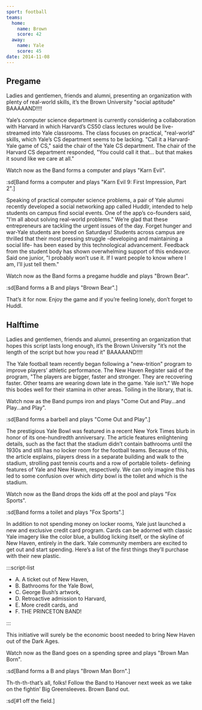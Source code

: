```yaml
---
sport: football
teams:
  home:
    name: Brown
    score: 42
  away:
    name: Yale
    score: 45
date: 2014-11-08
---
```


## Pregame

Ladies and gentlemen, friends and alumni, presenting an organization with plenty of real-world skills, it’s the Brown University "social aptitude" BAAAAAND!!!!

Yale’s computer science department is currently considering a collaboration with Harvard in which Harvard’s CS50 class lectures would be live-streamed into Yale classrooms. The class focuses on practical, "real-world" skills, which Yale’s CS department seems to be lacking. "Call it a Harvard-Yale game of CS," said the chair of the Yale CS department. The chair of the Harvard CS department responded, "You could call it that... but that makes it sound like we care at all."

Watch now as the Band forms a computer and plays "Karn Evil".

:sd[Band forms a computer and plays "Karn Evil 9: First Impression, Part 2".]

Speaking of practical computer science problems, a pair of Yale alumni recently developed a social networking app called Huddlr, intended to help students on campus find social events. One of the app’s co-founders said, "I’m all about solving real-world problems." We’re glad that these entrepreneurs are tackling the urgent issues of the day. Forget hunger and war-Yale students are bored on Saturdays! Students across campus are thrilled that their most pressing struggle -developing and maintaining a social life- has been eased by this technological advancement. Feedback from the student body has shown overwhelming support of this endeavor. Said one junior, "I probably won’t use it. If I want people to know where I am, I’ll just tell them."

Watch now as the Band forms a pregame huddle and plays "Brown Bear".

:sd[Band forms a B and plays "Brown Bear".]

That’s it for now. Enjoy the game and if you’re feeling lonely, don’t forget to Huddl.

## Halftime

Ladies and gentlemen, friends and alumni, presenting an organization that hopes this script lasts long enough, it’s the Brown University "it’s not the length of the script but how you read it" BAAAAAND!!!!

The Yale football team recently began following a "new-trition" program to improve players’ athletic performance. The New Haven Register said of the program, "The players are bigger, faster and stronger. They are recovering faster. Other teams are wearing down late in the game. Yale isn’t." We hope this bodes well for their stamina in other areas. Toiling in the library, that is.

Watch now as the Band pumps iron and plays "Come Out and Play...and Play...and Play".

:sd[Band forms a barbell and plays "Come Out and Play".]

The prestigious Yale Bowl was featured in a recent New York Times blurb in honor of its one-hundredth anniversary. The article features enlightening details, such as the fact that the stadium didn’t contain bathrooms until the 1930s and still has no locker room for the football teams. Because of this, the article explains, players dress in a separate building and walk to the stadium, strolling past tennis courts and a row of portable toilets- defining features of Yale and New Haven, respectively. We can only imagine this has led to some confusion over which dirty bowl is the toilet and which is the stadium.

Watch now as the Band drops the kids off at the pool and plays "Fox Sports".

:sd[Band forms a toilet and plays "Fox Sports".]

In addition to not spending money on locker rooms, Yale just launched a new and exclusive credit card program. Cards can be adorned with classic Yale imagery like the color blue, a bulldog licking itself, or the skyline of New Haven, entirely in the dark. Yale community members are excited to get out and start spending. Here’s a list of the first things they’ll purchase with their new plastic.

:::script-list

- A. A ticket out of New Haven,
- B. Bathrooms for the Yale Bowl,
- C. George Bush’s artwork,
- D. Retroactive admission to Harvard,
- E. More credit cards, and
- F. THE PRINCETON BAND!

:::

This initiative will surely be the economic boost needed to bring New Haven out of the Dark Ages.

Watch now as the Band goes on a spending spree and plays "Brown Man Born".

:sd[Band forms a B and plays "Brown Man Born".]

Th-th-th-that’s all, folks! Follow the Band to Hanover next week as we take on the fightin’ Big Greensleeves. Brown Band out.

:sd[#1 off the field.]

